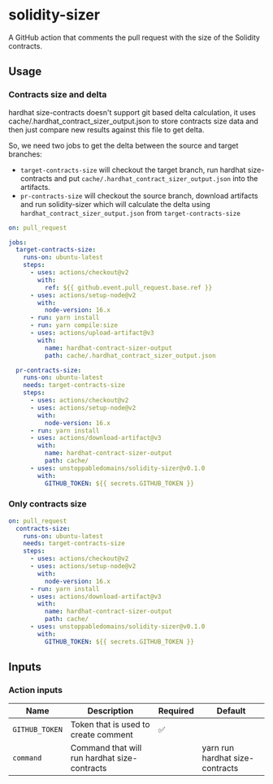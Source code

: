 # solidity-sizer

A GitHub action that comments the pull request with the size of the Solidity
contracts.

## Usage

### Contracts size and delta

hardhat size-contracts doesn't support git based delta calculation, it uses
cache/.hardhat_contract_sizer_output.json to store contracts size data and then
just compare new results against this file to get delta.

So, we need two jobs to get the delta between the source and target branches:

- `target-contracts-size` will checkout the target branch, run hardhat
  size-contracts and put `cache/.hardhat_contract_sizer_output.json` into the
  artifacts.
- `pr-contracts-size` will checkout the source branch, download artifacts and
  run solidity-sizer which will calculate the delta using
  `hardhat_contract_sizer_output.json` from `target-contracts-size`

```yml
on: pull_request

jobs:
  target-contracts-size:
    runs-on: ubuntu-latest
    steps:
      - uses: actions/checkout@v2
        with:
          ref: ${{ github.event.pull_request.base.ref }}
      - uses: actions/setup-node@v2
        with:
          node-version: 16.x
      - run: yarn install
      - run: yarn compile:size
      - uses: actions/upload-artifact@v3
        with:
          name: hardhat-contract-sizer-output
          path: cache/.hardhat_contract_sizer_output.json

  pr-contracts-size:
    runs-on: ubuntu-latest
    needs: target-contracts-size
    steps:
      - uses: actions/checkout@v2
      - uses: actions/setup-node@v2
        with:
          node-version: 16.x
      - run: yarn install
      - uses: actions/download-artifact@v3
        with:
          name: hardhat-contract-sizer-output
          path: cache/
      - uses: unstoppabledomains/solidity-sizer@v0.1.0
        with:
          GITHUB_TOKEN: ${{ secrets.GITHUB_TOKEN }}
```

### Only contracts size

```yml
on: pull_request
  contracts-size:
    runs-on: ubuntu-latest
    needs: target-contracts-size
    steps:
      - uses: actions/checkout@v2
      - uses: actions/setup-node@v2
        with:
          node-version: 16.x
      - run: yarn install
      - uses: actions/download-artifact@v3
        with:
          name: hardhat-contract-sizer-output
          path: cache/
      - uses: unstoppabledomains/solidity-sizer@v0.1.0
        with:
          GITHUB_TOKEN: ${{ secrets.GITHUB_TOKEN }}
```

## Inputs

### Action inputs

| Name           | Description                                  | Required | Default                         |
| -------------- | -------------------------------------------- | -------- | ------------------------------- |
| `GITHUB_TOKEN` | Token that is used to create comment         | ✅       |                                 |
| `command`      | Command that will run hardhat size-contracts |          | yarn run hardhat size-contracts |
